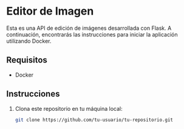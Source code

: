 # Editor de Imagen

Esta es una API de edición de imágenes desarrollada con Flask. A continuación, encontrarás las instrucciones para iniciar la aplicación utilizando Docker.

## Requisitos

- Docker

## Instrucciones

1. Clona este repositorio en tu máquina local:
   ```sh
   git clone https://github.com/tu-usuario/tu-repositorio.git

